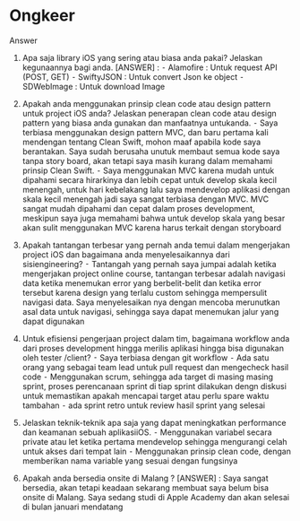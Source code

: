 # Ongkeer
Answer

1. Apa saja library iOS yang sering atau biasa anda pakai? Jelaskan kegunaannya bagi anda. 
[ANSWER] :
	⁃	Alamofire : Untuk request API (POST, GET)
	⁃	SwiftyJSON : Untuk convert Json ke object
	⁃	SDWebImage : Untuk download Image

2. Apakah anda menggunakan prinsip clean code atau design pattern untuk project iOS anda? Jelaskan penerapan clean code atau design pattern yang biasa anda gunakan dan manfaatnya untukanda. 
	⁃	Saya terbiasa menggunakan design pattern MVC, dan baru pertama kali mendengan tentang Clean Swift, mohon maaf apabila kode saya berantakan. Saya sudah berusaha unutuk membaut semua kode saya tanpa story board, akan tetapi saya masih kurang dalam memahami prinsip Clean Swift.
	⁃	Saya menggunakan MVC karena mudah untuk dipahami secara hirarkinya dan lebih cepat untuk develop skala kecil menengah, untuk hari kebelakang lalu saya mendevelop aplikasi dengan skala kecil menengah jadi saya sangat terbiasa dengan MVC. MVC sangat mudah dipahami dan cepat dalam proses development, meskipun saya juga memahami bahwa untuk develop skala yang besar akan sulit menggunakan MVC karena harus terkait dengan storyboard


3. Apakah tantangan terbesar yang pernah anda temui dalam mengerjakan project iOS dan bagaimana anda menyelesaikannya dari sisiengineering? 
	⁃	Tantangah yang pernah saya jumpai adalah ketika mengerjakan project online course, tantangan terbesar adalah navigasi data ketika menemukan error yang berbelit-belit dan ketika error tersebut karena design yang terlalu custom sehingga mempersulit navigasi data. Saya menyelesaikan nya dengan mencoba merunutkan asal data untuk navigasi, sehingga saya dapat menemukan jalur yang dapat digunakan


4. Untuk efisiensi pengerjaan project dalam tim, bagaimana workflow anda dari proses development hingga merilis aplikasi hingga bisa digunakan oleh tester /client? 
	⁃	Saya terbiasa dengan git workflow
	⁃	Ada satu orang yang sebagai team lead untuk pull request dan mengecheck hasil code
	⁃	Menggunakan scrum, sehingga ada target di masing masing sprint, proses perencanaan sprint di tiap sprint dilakukan dengn diskusi untuk memastikan apakah mencapai target atau perlu spare waktu tambahan
	⁃	ada sprint retro untuk review hasil sprint yang selesai


5. Jelaskan teknik-teknik apa saja yang dapat meningkatkan performance dan keamanan sebuah aplikasiiOS. 
	⁃	Menggunakan variabel secara private atau let ketika pertama mendevelop sehingga mengurangi celah untuk akses dari tempat lain
	⁃	Menggunakan prinsip clean code, dengan memberikan nama variable yang sesuai dengan fungsinya


6. Apakah anda bersedia onsite di Malang ?
[ANSWER] : Saya sangat bersedia, akan tetapi keadaan sekarang membuat saya belum bisa onsite di Malang. Saya sedang studi di Apple Academy dan akan selesai di bulan januari mendatang
